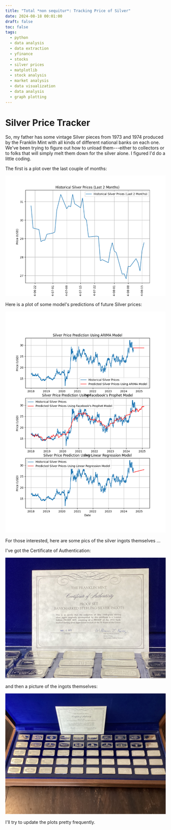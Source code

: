 ```yaml
---
title: "Total *non sequitur*: Tracking Price of Silver"
date: 2024-08-18 00:01:00
draft: false
toc: false
tags:
  - python
  - data analysis
  - data extraction
  - yfinance
  - stocks
  - silver prices
  - matplotlib
  - stock analysis
  - market analysis
  - data visualization
  - data analysis
  - graph plotting
---
```


# Silver Price Tracker

So, my father has some vintage Silver pieces from 1973 and 1974 produced by the Franklin Mint with all kinds of different national banks on each one.  We've been trying to figure out how to unload them---either to collectors or to folks that will simply melt them down for the silver alone.  I figured I'd do a little coding.  

The first is a plot over the last couple of months:

![silver_price_last_couple_of_months](images/imgforblogposts/post_35/last_couple_of_months_plot.png)

Here is a plot of some model's predictions of future Silver prices:

![silver_price_prediction_models](images/imgforblogposts/post_35/all_models_silver_prices.png)

For those interested, here are some pics of the silver ingots themselves ...

I've got the Certificate of Authentication:

![authenticity](images/imgforblogposts/post_35/IMG_0016.jpeg)

and then a picture of the ingots themselves:

![ingots](images/imgforblogposts/post_35/IMG_0017.jpeg)

I'll try to update the plots pretty frequently.